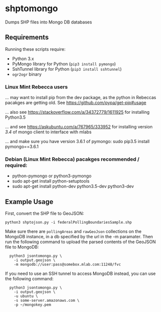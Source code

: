 # shptomongo

Dumps SHP files into Mongo DB databases

## Requirements

Running these scripts require:

* Python 3.x
* PyMongo library for Python (`pip3 install pymongo`)
* SshTunnel library for Python (`pip3 install sshtunnel`)
* `ogr2ogr` binary


### Linux Mint Rebecca users

...  may want to install pip from the dev package, as the python in Rebeccas pacakges are getting old. See https://github.com/pypa/get-pip#usage

... also see https://stackoverflow.com/a/34372779/1611925 for installing Python3.5

... and see https://askubuntu.com/a/767965/333952 for installing version *3.4* of mongo client to interface with mlabs

... and make sure you have version 3.6.1 of pymongo: sudo pip3.5 install pymongo==3.6.1

### Debian (Linux Mint Rebecca) pacakges recommended / required:
* python-pymongo or python3-pymongo
* sudo apt-get install python-setuptools
* sudo apt-get install python-dev python3.5-dev python3-dev


## Example Usage

First, convert the SHP file to GeoJSON:

```
python3 shptojson.py -i federalPollingBoundariesSample.shp
```

Make sure there are `pollingAreas` and `rawGeoJson` collections on the
MongoDB instance, in a db specified by the url in the -m paramater. Then run the following command
to upload the parsed contents of the GeoJSON file to MongoDB:

```
  python3 jsontomongo.py \
    -i output.geojson \
    -m mongodb://user:pass@somebox.mlab.com:11248/fvc
```

If you need to use an SSH tunnel to access MongoDB instead, you can use
the following command:

```
  python3 jsontomongo.py \
    -i output.geojson \
    -u ubuntu \
    -s some-server.amazonaws.com \
    -p ~/mongokey.pem
```
